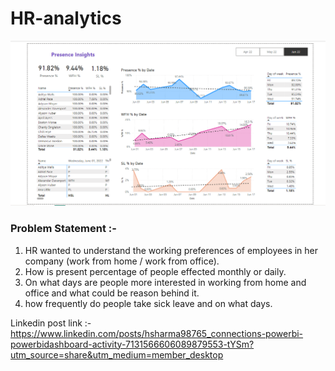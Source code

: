 # HR-analytics
![dashboard img](https://github.com/Himanshu584/HR-analytics/blob/main/1.png)


### Problem Statement :-
1. HR wanted to understand the working preferences of employees in her company (work from home / work from office).
2. How is present percentage of people effected monthly or daily.
3. On what days are people more interested in working from home and office and what could be reason behind it.
4. how frequently do people take sick leave and on what days.

Linkedin post link :- https://www.linkedin.com/posts/hsharma98765_connections-powerbi-powerbidashboard-activity-7131566606089879553-tYSm?utm_source=share&utm_medium=member_desktop
